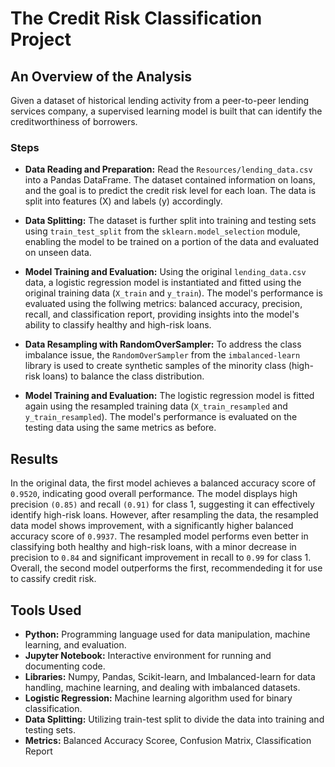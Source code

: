 # The Credit Risk Classification Project

## An Overview of the Analysis

 Given a dataset of historical lending activity from a peer-to-peer lending services company, a supervised learning model is built that can identify the creditworthiness of borrowers.

 ### Steps

- __Data Reading and Preparation:__ Read the `Resources/lending_data.csv` into a Pandas DataFrame. The dataset contained information on loans, and the goal is to predict the credit risk level for each loan. The data is split into features (X) and labels (y) accordingly.

- __Data Splitting:__ The dataset is further split into training and testing sets using `train_test_split` from the `sklearn.model_selection` module, enabling the model to be trained on a portion of the data and evaluated on unseen data.

- __Model Training and Evaluation:__ Using the original `lending_data.csv` data, a logistic regression model is instantiated and fitted using the original training data (`X_train` and `y_train`). The model's performance is evaluated using the follwing metrics: balanced accuracy, precision, recall, and classification report, providing insights into the model's ability to classify healthy and high-risk loans.

- __Data Resampling with RandomOverSampler:__ To address the class imbalance issue, the `RandomOverSampler` from the `imbalanced-learn` library is used to create synthetic samples of the minority class (high-risk loans) to balance the class distribution.

- __Model Training and Evaluation:__ The logistic regression model is fitted again using the resampled training data (`X_train_resampled` and `y_train_resampled`). The model's performance is evaluated on the testing data using the same metrics as before.

## Results

In the original data, the first model achieves a balanced accuracy score of `0.9520`, indicating good overall performance. The model displays high precision `(0.85)` and recall `(0.91)` for class 1, suggesting it can effectively identify high-risk loans. However, after resampling the data, the resampled data model shows improvement, with a significantly higher balanced accuracy score of `0.9937`. The resampled model performs even better in classifying both healthy and high-risk loans, with a minor decrease in precision to `0.84` and significant improvement in recall to `0.99` for class 1. Overall, the second model outperforms the first, recommendeding it for use to cassify credit risk.

## Tools Used

- **Python:** Programming language used for data manipulation, machine learning, and evaluation.
- **Jupyter Notebook:** Interactive environment for running and documenting code.
- **Libraries:** Numpy, Pandas, Scikit-learn, and Imbalanced-learn for data handling, machine learning, and dealing with imbalanced datasets.
- **Logistic Regression:** Machine learning algorithm used for binary classification.
- **Data Splitting:** Utilizing train-test split to divide the data into training and testing sets.
- **Metrics:** Balanced Accuracy Scoree, Confusion Matrix, Classification Report
